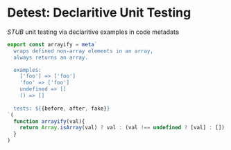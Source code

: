 # Detest: Declaritive Unit Testing
*STUB* unit testing via declaritive examples in code metadata

```javascript
export const arrayify = meta`
  wraps defined non-array elements in an array,
  always returns an array.

  examples:
    ['foo'] => ['foo']
    'foo' => ['foo']
    undefined => []
    () => []
  
  tests: ${{before, after, fake}}
`(
  function arrayify(val){
    return Array.isArray(val) ? val : (val !== undefined ? [val] : [])
  }
)
```
